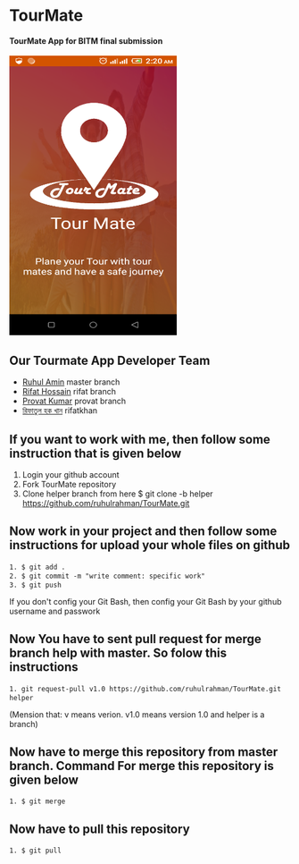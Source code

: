 # TourMate
#### TourMate App for BITM final submission

<img src="logo.png" width="300" height="500">

## Our Tourmate App Developer Team
 - [Ruhul Amin](https://www.facebook.com/Ruhul14.02) master branch
 - [Rifat Hossain](https://www.facebook.com/rifat.hossain.007) rifat branch
 - [Provat Kumar](https://www.facebook.com/provat.kumar.754) provat branch
 - [রিফাতুল হক খান](https://www.facebook.com/rifatulhaquekhan) rifatkhan
 
## If you want to work with me, then follow some instruction that is given below
1. Login your github account
2. Fork TourMate repository
3. Clone helper branch from here
 	$ git clone -b helper https://github.com/ruhulrahman/TourMate.git
	
## Now work in your project and then follow some instructions for upload your whole files on github
	1. $ git add .
	2. $ git commit -m "write comment: specific work"
	3. $ git push
If you don't config your Git Bash, then config your Git Bash by your github username and passwork
	
## Now You have to sent pull request for merge branch help with master. So folow this instructions
	1. git request-pull v1.0 https://github.com/ruhulrahman/TourMate.git helper
(Mension that: v means verion. v1.0 means version 1.0 and helper is a branch)
## Now have to merge this repository from master branch. Command For merge this repository is given below
	1. $ git merge
## Now have to pull this repository
	1. $ git pull
